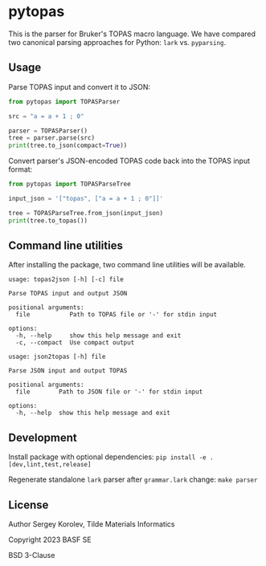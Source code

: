# pytopas

This is the parser for Bruker's TOPAS macro language. We have compared two canonical parsing approaches for Python: `lark` vs. `pyparsing`.

## Usage

Parse TOPAS input and convert it to JSON:

```python
from pytopas import TOPASParser

src = "a = a + 1 ; 0"

parser = TOPASParser()
tree = parser.parse(src)
print(tree.to_json(compact=True))
```

Convert parser's JSON-encoded TOPAS code back into the TOPAS input format:

```python
from pytopas import TOPASParseTree

input_json = '["topas", ["a = a + 1 ; 0"]]'

tree = TOPASParseTree.from_json(input_json)
print(tree.to_topas())

```

## Command line utilities

After installing the package, two command line utilities will be available.

```
usage: topas2json [-h] [-c] file

Parse TOPAS input and output JSON

positional arguments:
  file           Path to TOPAS file or '-' for stdin input

options:
  -h, --help     show this help message and exit
  -c, --compact  Use compact output
```

```
usage: json2topas [-h] file

Parse JSON input and output TOPAS

positional arguments:
  file        Path to JSON file or '-' for stdin input

options:
  -h, --help  show this help message and exit

```

## Development

Install package with optional dependencies: `pip install -e .[dev,lint,test,release]`

Regenerate standalone `lark` parser after `grammar.lark` change: `make parser`

## License

Author Sergey Korolev, Tilde Materials Informatics

Copyright 2023 BASF SE

BSD 3-Clause
